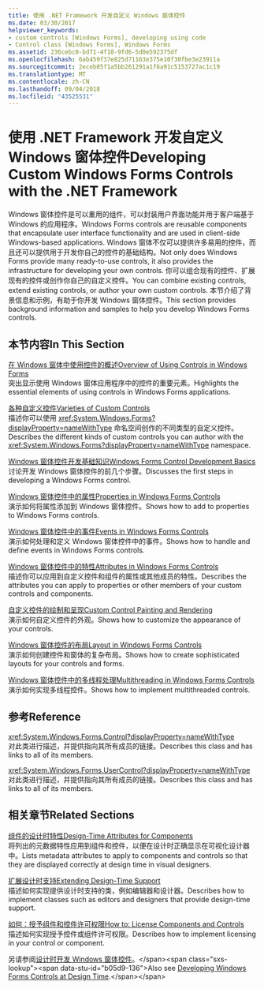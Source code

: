 ```yaml
---
title: 使用 .NET Framework 开发自定义 Windows 窗体控件
ms.date: 03/30/2017
helpviewer_keywords:
- custom controls [Windows Forms], developing using code
- Control class [Windows Forms], Windows Forms
ms.assetid: 236cebc0-bd71-4f18-9fd6-5d0e592375df
ms.openlocfilehash: 6ab459f37e825d71163e375e10f30fbe3e23911a
ms.sourcegitcommit: 2eceb05f1a5bb261291a1f6a91c5153727ac1c19
ms.translationtype: MT
ms.contentlocale: zh-CN
ms.lasthandoff: 09/04/2018
ms.locfileid: "43525531"
---
```

# <a name="developing-custom-windows-forms-controls-with-the-net-framework"></a><span data-ttu-id="b05d9-102">使用 .NET Framework 开发自定义 Windows 窗体控件</span><span class="sxs-lookup"><span data-stu-id="b05d9-102">Developing Custom Windows Forms Controls with the .NET Framework</span></span>
<span data-ttu-id="b05d9-103">Windows 窗体控件是可以重用的组件，可以封装用户界面功能并用于客户端基于 Windows 的应用程序。</span><span class="sxs-lookup"><span data-stu-id="b05d9-103">Windows Forms controls are reusable components that encapsulate user interface functionality and are used in client-side Windows-based applications.</span></span> <span data-ttu-id="b05d9-104">Windows 窗体不仅可以提供许多易用的控件，而且还可以提供用于开发你自己的控件的基础结构。</span><span class="sxs-lookup"><span data-stu-id="b05d9-104">Not only does Windows Forms provide many ready-to-use controls, it also provides the infrastructure for developing your own controls.</span></span> <span data-ttu-id="b05d9-105">你可以组合现有的控件、扩展现有的控件或创作你自己的自定义控件。</span><span class="sxs-lookup"><span data-stu-id="b05d9-105">You can combine existing controls, extend existing controls, or author your own custom controls.</span></span> <span data-ttu-id="b05d9-106">本节介绍了背景信息和示例，有助于你开发 Windows 窗体控件。</span><span class="sxs-lookup"><span data-stu-id="b05d9-106">This section provides background information and samples to help you develop Windows Forms controls.</span></span>  
  
## <a name="in-this-section"></a><span data-ttu-id="b05d9-107">本节内容</span><span class="sxs-lookup"><span data-stu-id="b05d9-107">In This Section</span></span>  
 [<span data-ttu-id="b05d9-108">在 Windows 窗体中使用控件的概述</span><span class="sxs-lookup"><span data-stu-id="b05d9-108">Overview of Using Controls in Windows Forms</span></span>](../../../../docs/framework/winforms/controls/overview-of-using-controls-in-windows-forms.md)  
 <span data-ttu-id="b05d9-109">突出显示使用 Windows 窗体应用程序中的控件的重要元素。</span><span class="sxs-lookup"><span data-stu-id="b05d9-109">Highlights the essential elements of using controls in Windows Forms applications.</span></span>  
  
 [<span data-ttu-id="b05d9-110">各种自定义控件</span><span class="sxs-lookup"><span data-stu-id="b05d9-110">Varieties of Custom Controls</span></span>](../../../../docs/framework/winforms/controls/varieties-of-custom-controls.md)  
 <span data-ttu-id="b05d9-111">描述你可以使用 <xref:System.Windows.Forms?displayProperty=nameWithType> 命名空间创作的不同类型的自定义控件。</span><span class="sxs-lookup"><span data-stu-id="b05d9-111">Describes the different kinds of custom controls you can author with the <xref:System.Windows.Forms?displayProperty=nameWithType> namespace.</span></span>  
  
 [<span data-ttu-id="b05d9-112">Windows 窗体控件开发基础知识</span><span class="sxs-lookup"><span data-stu-id="b05d9-112">Windows Forms Control Development Basics</span></span>](../../../../docs/framework/winforms/controls/windows-forms-control-development-basics.md)  
 <span data-ttu-id="b05d9-113">讨论开发 Windows 窗体控件的前几个步骤。</span><span class="sxs-lookup"><span data-stu-id="b05d9-113">Discusses the first steps in developing a Windows Forms control.</span></span>  
  
 [<span data-ttu-id="b05d9-114">Windows 窗体控件中的属性</span><span class="sxs-lookup"><span data-stu-id="b05d9-114">Properties in Windows Forms Controls</span></span>](../../../../docs/framework/winforms/controls/properties-in-windows-forms-controls.md)  
 <span data-ttu-id="b05d9-115">演示如何将属性添加到 Windows 窗体控件。</span><span class="sxs-lookup"><span data-stu-id="b05d9-115">Shows how to add to properties to Windows Forms controls.</span></span>  
  
 [<span data-ttu-id="b05d9-116">Windows 窗体控件中的事件</span><span class="sxs-lookup"><span data-stu-id="b05d9-116">Events in Windows Forms Controls</span></span>](../../../../docs/framework/winforms/controls/events-in-windows-forms-controls.md)  
 <span data-ttu-id="b05d9-117">演示如何处理和定义 Windows 窗体控件中的事件。</span><span class="sxs-lookup"><span data-stu-id="b05d9-117">Shows how to handle and define events in Windows Forms controls.</span></span>  
  
 [<span data-ttu-id="b05d9-118">Windows 窗体控件中的特性</span><span class="sxs-lookup"><span data-stu-id="b05d9-118">Attributes in Windows Forms Controls</span></span>](../../../../docs/framework/winforms/controls/attributes-in-windows-forms-controls.md)  
 <span data-ttu-id="b05d9-119">描述你可以应用到自定义控件和组件的属性或其他成员的特性。</span><span class="sxs-lookup"><span data-stu-id="b05d9-119">Describes the attributes you can apply to properties or other members of your custom controls and components.</span></span>  
  
 [<span data-ttu-id="b05d9-120">自定义控件的绘制和呈现</span><span class="sxs-lookup"><span data-stu-id="b05d9-120">Custom Control Painting and Rendering</span></span>](../../../../docs/framework/winforms/controls/custom-control-painting-and-rendering.md)  
 <span data-ttu-id="b05d9-121">演示如何自定义控件的外观。</span><span class="sxs-lookup"><span data-stu-id="b05d9-121">Shows how to customize the appearance of your controls.</span></span>  
  
 [<span data-ttu-id="b05d9-122">Windows 窗体控件的布局</span><span class="sxs-lookup"><span data-stu-id="b05d9-122">Layout in Windows Forms Controls</span></span>](../../../../docs/framework/winforms/controls/layout-in-windows-forms-controls.md)  
 <span data-ttu-id="b05d9-123">演示如何创建控件和窗体的复杂布局。</span><span class="sxs-lookup"><span data-stu-id="b05d9-123">Shows how to create sophisticated layouts for your controls and forms.</span></span>  
  
 [<span data-ttu-id="b05d9-124">Windows 窗体控件中的多线程处理</span><span class="sxs-lookup"><span data-stu-id="b05d9-124">Multithreading in Windows Forms Controls</span></span>](../../../../docs/framework/winforms/controls/multithreading-in-windows-forms-controls.md)  
 <span data-ttu-id="b05d9-125">演示如何实现多线程控件。</span><span class="sxs-lookup"><span data-stu-id="b05d9-125">Shows how to implement multithreaded controls.</span></span>  
  
## <a name="reference"></a><span data-ttu-id="b05d9-126">参考</span><span class="sxs-lookup"><span data-stu-id="b05d9-126">Reference</span></span>  
 <xref:System.Windows.Forms.Control?displayProperty=nameWithType>  
 <span data-ttu-id="b05d9-127">对此类进行描述，并提供指向其所有成员的链接。</span><span class="sxs-lookup"><span data-stu-id="b05d9-127">Describes this class and has links to all of its members.</span></span>  
  
 <xref:System.Windows.Forms.UserControl?displayProperty=nameWithType>  
 <span data-ttu-id="b05d9-128">对此类进行描述，并提供指向其所有成员的链接。</span><span class="sxs-lookup"><span data-stu-id="b05d9-128">Describes this class and has links to all of its members.</span></span>  
  
## <a name="related-sections"></a><span data-ttu-id="b05d9-129">相关章节</span><span class="sxs-lookup"><span data-stu-id="b05d9-129">Related Sections</span></span>  
 [<span data-ttu-id="b05d9-130">组件的设计时特性</span><span class="sxs-lookup"><span data-stu-id="b05d9-130">Design-Time Attributes for Components</span></span>](https://msdn.microsoft.com/library/12050fe3-9327-4509-9e21-4ee2494b95c3)  
 <span data-ttu-id="b05d9-131">将列出的元数据特性应用到组件和控件，以便在设计时正确显示在可视化设计器中。</span><span class="sxs-lookup"><span data-stu-id="b05d9-131">Lists metadata attributes to apply to components and controls so that they are displayed correctly at design time in visual designers.</span></span>  
  
 [<span data-ttu-id="b05d9-132">扩展设计时支持</span><span class="sxs-lookup"><span data-stu-id="b05d9-132">Extending Design-Time Support</span></span>](https://msdn.microsoft.com/library/d6ac8a6a-42fd-4bc8-bf33-b212811297e2)  
 <span data-ttu-id="b05d9-133">描述如何实现提供设计时支持的类，例如编辑器和设计器。</span><span class="sxs-lookup"><span data-stu-id="b05d9-133">Describes how to implement classes such as editors and designers that provide design-time support.</span></span>  
  
 [<span data-ttu-id="b05d9-134">如何：授予组件和控件许可权限</span><span class="sxs-lookup"><span data-stu-id="b05d9-134">How to: License Components and Controls</span></span>](https://msdn.microsoft.com/library/8e66c1ed-a445-4b26-8185-990b6e2bbd57)  
 <span data-ttu-id="b05d9-135">描述如何实现授予控件或组件许可权限。</span><span class="sxs-lookup"><span data-stu-id="b05d9-135">Describes how to implement licensing in your control or component.</span></span>  
  
 <span data-ttu-id="b05d9-136">另请参阅[设计时开发 Windows 窗体控件](https://msdn.microsoft.com/library/w29y3h59\(v=vs.110\))。</span><span class="sxs-lookup"><span data-stu-id="b05d9-136">Also see [Developing Windows Forms Controls at Design Time](https://msdn.microsoft.com/library/w29y3h59\(v=vs.110\)).</span></span>
